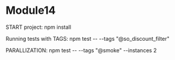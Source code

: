 # Module14

START project:
npm install

Running tests with TAGS:
npm test -- --tags "@so_discount_filter"

PARALLIZATION:
npm test -- --tags "@smoke" --instances 2
